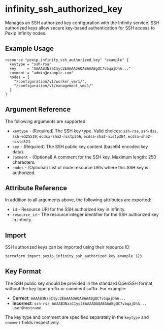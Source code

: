 # infinity_ssh_authorized_key

Manages an SSH authorized key configuration with the Infinity service. SSH authorized keys allow secure key-based authentication for SSH access to Pexip Infinity nodes.

## Example Usage

```hcl
resource "pexip_infinity_ssh_authorized_key" "example" {
  keytype = "ssh-rsa"
  key     = "AAAAB3NzaC1yc2EAAAADAQABAAABgQC7vbqajDhA..."
  comment = "admin@example.com"
  nodes = [
    "/configuration/v1/worker_vm/1/",
    "/configuration/v1/management_vm/1/"
  ]
}
```

## Argument Reference

The following arguments are supported:

* `keytype` - (Required) The SSH key type. Valid choices: `ssh-rsa`, `ssh-dss`, `ssh-ed25519`, `ecdsa-sha2-nistp256`, `ecdsa-sha2-nistp384`, `ecdsa-sha2-nistp521`.
* `key` - (Required) The SSH public key content (base64 encoded key data).
* `comment` - (Optional) A comment for the SSH key. Maximum length: 250 characters.
* `nodes` - (Optional) List of node resource URIs where this SSH key is authorized.

## Attribute Reference

In addition to all arguments above, the following attributes are exported:

* `id` - Resource URI for the SSH authorized key in Infinity.
* `resource_id` - The resource integer identifier for the SSH authorized key in Infinity.

## Import

SSH authorized keys can be imported using their resource ID:

```bash
terraform import pexip_infinity_ssh_authorized_key.example 123
```

## Key Format

The SSH public key should be provided in the standard OpenSSH format without the key type prefix or comment suffix. For example:
- **Correct**: `AAAAB3NzaC1yc2EAAAADAQABAAABgQC7vbqajDhA...`
- **Incorrect**: `ssh-rsa AAAAB3NzaC1yc2EAAAADAQABAAABgQC7vbqajDhA... user@hostname`

The key type and comment are specified separately in the `keytype` and `comment` fields respectively.